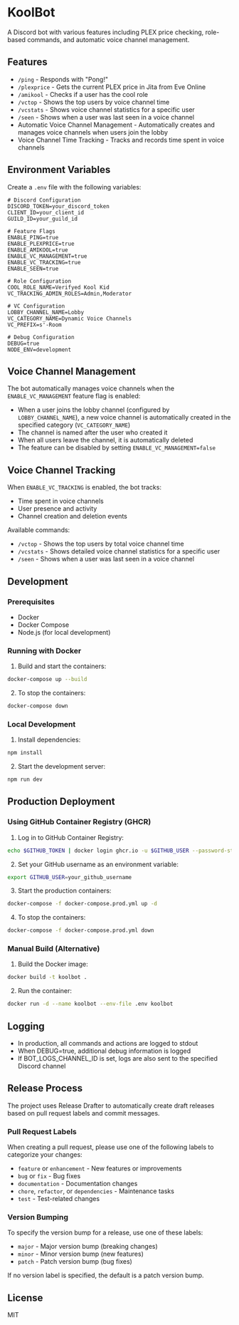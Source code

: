 # KoolBot

A Discord bot with various features including PLEX price checking, role-based commands, and automatic voice channel management.

## Features

- `/ping` - Responds with "Pong!"
- `/plexprice` - Gets the current PLEX price in Jita from Eve Online
- `/amikool` - Checks if a user has the cool role
- `/vctop` - Shows the top users by voice channel time
- `/vcstats` - Shows voice channel statistics for a specific user
- `/seen` - Shows when a user was last seen in a voice channel
- Automatic Voice Channel Management - Automatically creates and manages voice channels when users join the lobby
- Voice Channel Time Tracking - Tracks and records time spent in voice channels

## Environment Variables

Create a `.env` file with the following variables:

```env
# Discord Configuration
DISCORD_TOKEN=your_discord_token
CLIENT_ID=your_client_id
GUILD_ID=your_guild_id

# Feature Flags
ENABLE_PING=true
ENABLE_PLEXPRICE=true
ENABLE_AMIKOOL=true
ENABLE_VC_MANAGEMENT=true
ENABLE_VC_TRACKING=true
ENABLE_SEEN=true

# Role Configuration
COOL_ROLE_NAME=Verifyed Kool Kid
VC_TRACKING_ADMIN_ROLES=Admin,Moderator

# VC Configuration
LOBBY_CHANNEL_NAME=Lobby
VC_CATEGORY_NAME=Dynamic Voice Channels
VC_PREFIX=s'-Room

# Debug Configuration
DEBUG=true
NODE_ENV=development
```

## Voice Channel Management

The bot automatically manages voice channels when the `ENABLE_VC_MANAGEMENT` feature flag is enabled:
- When a user joins the lobby channel (configured by `LOBBY_CHANNEL_NAME`), a new voice channel is automatically created in the specified category (`VC_CATEGORY_NAME`)
- The channel is named after the user who created it
- When all users leave the channel, it is automatically deleted
- The feature can be disabled by setting `ENABLE_VC_MANAGEMENT=false`

## Voice Channel Tracking

When `ENABLE_VC_TRACKING` is enabled, the bot tracks:
- Time spent in voice channels
- User presence and activity
- Channel creation and deletion events

Available commands:
- `/vctop` - Shows the top users by total voice channel time
- `/vcstats` - Shows detailed voice channel statistics for a specific user
- `/seen` - Shows when a user was last seen in a voice channel

## Development

### Prerequisites

- Docker
- Docker Compose
- Node.js (for local development)

### Running with Docker

1. Build and start the containers:
```bash
docker-compose up --build
```

2. To stop the containers:
```bash
docker-compose down
```

### Local Development

1. Install dependencies:
```bash
npm install
```

2. Start the development server:
```bash
npm run dev
```

## Production Deployment

### Using GitHub Container Registry (GHCR)

1. Log in to GitHub Container Registry:
```bash
echo $GITHUB_TOKEN | docker login ghcr.io -u $GITHUB_USER --password-stdin
```

2. Set your GitHub username as an environment variable:
```bash
export GITHUB_USER=your_github_username
```

3. Start the production containers:
```bash
docker-compose -f docker-compose.prod.yml up -d
```

4. To stop the containers:
```bash
docker-compose -f docker-compose.prod.yml down
```

### Manual Build (Alternative)

1. Build the Docker image:
```bash
docker build -t koolbot .
```

2. Run the container:
```bash
docker run -d --name koolbot --env-file .env koolbot
```

## Logging

- In production, all commands and actions are logged to stdout
- When DEBUG=true, additional debug information is logged
- If BOT_LOGS_CHANNEL_ID is set, logs are also sent to the specified Discord channel

## Release Process

The project uses Release Drafter to automatically create draft releases based on pull request labels and commit messages.

### Pull Request Labels

When creating a pull request, please use one of the following labels to categorize your changes:

- `feature` or `enhancement` - New features or improvements
- `bug` or `fix` - Bug fixes
- `documentation` - Documentation changes
- `chore`, `refactor`, or `dependencies` - Maintenance tasks
- `test` - Test-related changes

### Version Bumping

To specify the version bump for a release, use one of these labels:
- `major` - Major version bump (breaking changes)
- `minor` - Minor version bump (new features)
- `patch` - Patch version bump (bug fixes)

If no version label is specified, the default is a patch version bump.

## License

MIT
